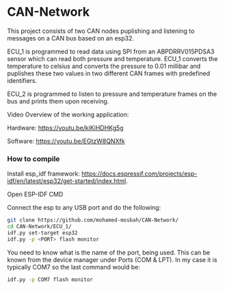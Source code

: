# CAN-Network
This project consists of two CAN nodes puplishing and listening to messages on a CAN bus based on an esp32.

ECU_1 is programmed to read data using SPI from an ABPDRRV015PDSA3 sensor which can read both pressure and temperature. ECU_1 converts the temperature to celsius and converts the pressure to 0.01 millibar and puplishes these two values in two different CAN frames with predefined identifiers.

ECU_2 is programmed to listen to pressure and temperature frames on the bus and prints them upon receiving.

Video Overview of the working application:

Hardware: https://youtu.be/kiKiHDHKg5g

Software: https://youtu.be/EGtzW8QNXfk

### How to compile

Install esp_idf framework: https://docs.espressif.com/projects/esp-idf/en/latest/esp32/get-started/index.html.

Open ESP-IDF CMD

Connect the esp to any USB port and do the following:
```bash
git clone https://github.com/mohamed-mosbah/CAN-Network/
cd CAN-Network/ECU_1/
idf.py set-target esp32
idf.py -p <PORT> flash monitor
```
You need to know what is the name of the port, being used. This can be known from the device manager under Ports (COM & LPT). In my case it is typically COM7 so the last command would be:
```bash
idf.py -p COM7 flash monitor
```
